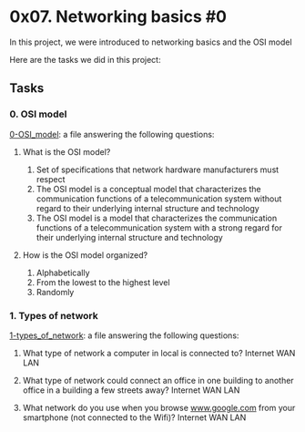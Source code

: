 # 0x07. Networking basics #0
In this project, we were introduced to networking basics and the OSI model <br>

Here are the tasks we did in this project:
## Tasks
### 0. OSI model
[0-OSI_model](https://github.com/JerryEchimau/alx-system_engineering-devops/blob/master/0x07-networking_basics/0-OSI_model): a file answering the following questions:<br>
1. What is the OSI model?
	1. Set of specifications that network hardware manufacturers must respect
	2. The OSI model is a conceptual model that characterizes the communication functions of a telecommunication system without regard to their underlying internal structure and technology
	3. The OSI model is a model that characterizes the communication functions of a telecommunication system with a strong regard for their underlying internal structure and technology

2. How is the OSI model organized?
	1. Alphabetically
	2. From the lowest to the highest level
	3. Randomly

### 1. Types of network
[1-types_of_network](https://github.com/JerryEchimau/alx-system_engineering-devops/blob/master/0x07-networking_basics/1-types_of_network): a file answering the following questions:
1. What type of network a computer in local is connected to?
	Internet
	WAN
	LAN

2. What type of network could connect an office in one building to another office in a building a few streets away?
	Internet
	WAN
	LAN

3. What network do you use when you browse www.google.com from your smartphone (not connected to the Wifi)?
	Internet
	WAN
	LAN
